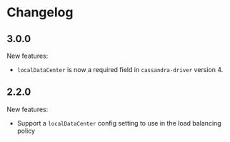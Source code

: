 # Changelog

## 3.0.0

New features:

* `localDataCenter` is now a required field in `cassandra-driver` version 4.

## 2.2.0

New features:

* Support a `localDataCenter` config setting to use in the load balancing policy
